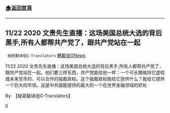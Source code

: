###  [:house:返回首頁](https://github.com/ourhimalayas/txt)
---

## 11/22 2020 文贵先生直播：这场美国总统大选的背后黑手,所有人都帮共产党了，跟共产党站在一起
` 秘密翻译组G-Translators` [轉載自GNews](https://gnews.org/zh-hans/600691/)

11/22 2020 文贵先生直播：这场美国总统大选的背后黑手,所有人都帮共产党了，跟共产党站在一起。他们要三样东西，共产党能给他一样：一个可长期维持它虚假或未来货币的、可以合作的独裁政权。这个独裁政权能给它提供什么？能给它提供一个巨大的市场。这是中共国能提供的最大的一个在世界金融领域的好处



By: 【秘密翻译组G-Translators】

0
